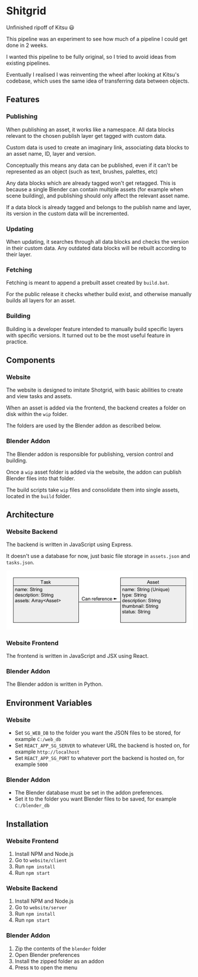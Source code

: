 # Shitgrid

Unfinished ripoff of Kitsu 😃

This pipeline was an experiment to see how much of a pipeline I could get done in 2 weeks.

I wanted this pipeline to be fully original, so I tried to avoid ideas from existing pipelines.

Eventually I realised I was reinventing the wheel after looking at Kitsu's codebase, which uses the same idea of transferring data between objects.

## Features

### Publishing

When publishing an asset, it works like a namespace. All data blocks relevant to the chosen publish layer get tagged with custom data.

Custom data is used to create an imaginary link, associating data blocks to an asset name, ID, layer and version.

Conceptually this means any data can be published, even if it can't be represented as an object (such as text, brushes, palettes, etc)

Any data blocks which are already tagged won't get retagged. This is because a single Blender can contain multiple assets (for example when scene building), and publishing should only affect the relevant asset name.

If a data block is already tagged and belongs to the publish name and layer, its version in the custom data will be incremented.

### Updating

When updating, it searches through all data blocks and checks the version in their custom data. Any outdated data blocks will be rebuilt according to their layer.

### Fetching

Fetching is meant to append a prebuilt asset created by `build.bat`.

For the public release it checks whether build exist, and otherwise manually builds all layers for an asset.

### Building

Building is a developer feature intended to manually build specific layers with specific versions. It turned out to be the most useful feature in practice.

## Components

### Website

The website is designed to imitate Shotgrid, with basic abilities to create and view tasks and assets.

When an asset is added via the frontend, the backend creates a folder on disk within the `wip` folder.

The folders are used by the Blender addon as described below.

### Blender Addon

The Blender addon is responsible for publishing, version control and building.

Once a `wip` asset folder is added via the website, the addon can publish Blender files into that folder.

The build scripts take `wip` files and consolidate them into single assets, located in the `build` folder.

## Architecture

### Website Backend

The backend is written in JavaScript using Express.

It doesn't use a database for now, just basic file storage in `assets.json` and `tasks.json`.

<img src="images/web_backend_uml.png">

### Website Frontend

The frontend is written in JavaScript and JSX using React.

### Blender Addon

The Blender addon is written in Python.

## Environment Variables

### Website

- Set `SG_WEB_DB` to the folder you want the JSON files to be stored, for example `C:/web_db`
- Set `REACT_APP_SG_SERVER` to whatever URL the backend is hosted on, for example `http://localhost`
- Set `REACT_APP_SG_PORT` to whatever port the backend is hosted on, for example `5000`

### Blender Addon

- The Blender database must be set in the addon preferences.
- Set it to the folder you want Blender files to be saved, for example `C:/blender_db`

## Installation

### Website Frontend

1. Install NPM and Node.js
2. Go to `website/client`
3. Run `npm install`
4. Run `npm start`

### Website Backend

1. Install NPM and Node.js
2. Go to `website/server`
3. Run `npm install`
4. Run `npm start`

### Blender Addon

1. Zip the contents of the `blender` folder
2. Open Blender preferences
3. Install the zipped folder as an addon
4. Press `N` to open the menu
